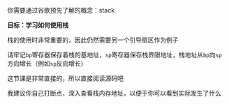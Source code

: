 你需要通过谷歌预先了解的概念：stack

**目标：学习如何使用栈**

栈的使用时非常重要的，因此仍然需要另一个引导扇区作为例子

请牢记`bp`寄存器保存着栈的基地址，`sp`寄存器保存栈界限地址，栈地址从`bp`向`sp`方向增长（例如`sp`反向增长）

这节课是非常直接的，所以直接阅读源码吧

我建议你自己打断点，深入查看栈内存地址，以便于你可以看到实际发生了什么

